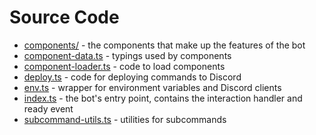 # Source Code

- [components/](./components/) - the components that make up the features of the bot
- [component-data.ts](./component-data.ts) - typings used by components
- [component-loader.ts](./component-loader.ts) - code to load components
- [deploy.ts](./deploy.ts) - code for deploying commands to Discord
- [env.ts](./env.ts) - wrapper for environment variables and Discord clients
- [index.ts](./index.ts) - the bot's entry point, contains the interaction handler and ready event
- [subcommand-utils.ts](./subcommand-utils.ts) - utilities for subcommands
